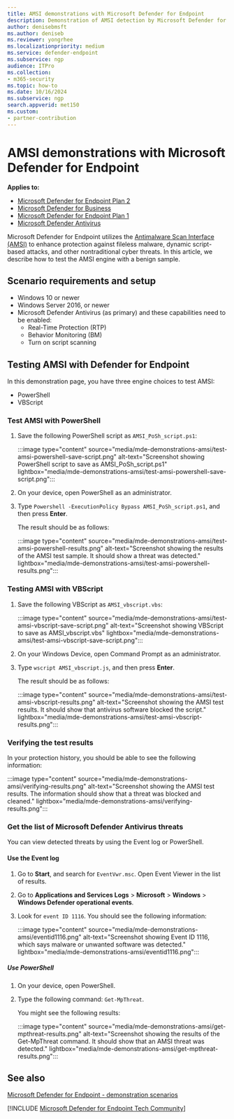 ```yaml
---
title: AMSI demonstrations with Microsoft Defender for Endpoint
description: Demonstration of AMSI detection by Microsoft Defender for Endpoint
author: denisebmsft
ms.author: deniseb
ms.reviewer: yongrhee
ms.localizationpriority: medium
ms.service: defender-endpoint
ms.subservice: ngp
audience: ITPro
ms.collection: 
- m365-security
ms.topic: how-to
ms.date: 10/16/2024
ms.subservice: ngp
search.appverid: met150
ms.custom: 
- partner-contribution
---
```


# AMSI demonstrations with Microsoft Defender for Endpoint

**Applies to:**

- [Microsoft Defender for Endpoint Plan 2](microsoft-defender-endpoint.md)
- [Microsoft Defender for Business](https://www.microsoft.com/security/business/endpoint-security/microsoft-defender-business)
- [Microsoft Defender for Endpoint Plan 1](microsoft-defender-endpoint.md)
- [Microsoft Defender Antivirus](microsoft-defender-antivirus-windows.md)

Microsoft Defender for Endpoint utilizes the [Antimalware Scan Interface (AMSI)](/defender-endpoint/amsi-on-mdav) to enhance protection against fileless malware, dynamic script-based attacks, and other nontraditional cyber threats. In this article, we describe how to test the AMSI engine with a benign sample.

## Scenario requirements and setup

- Windows 10 or newer
- Windows Server 2016, or newer
- Microsoft Defender Antivirus (as primary) and these capabilities need to be enabled:
  - Real-Time Protection (RTP) 
  - Behavior Monitoring (BM)  
  - Turn on script scanning
    

## Testing AMSI with Defender for Endpoint

In this demonstration page, you have three engine choices to test AMSI:

- PowerShell
- VBScript

### Test AMSI with PowerShell

1. Save the following PowerShell script as `AMSI_PoSh_script.ps1`:

   :::image type="content" source="media/mde-demonstrations-amsi/test-amsi-powershell-save-script.png" alt-text="Screenshot showing PowerShell script to save as AMSI_PoSh_script.ps1" lightbox="media/mde-demonstrations-amsi/test-amsi-powershell-save-script.png":::

2. On your device, open PowerShell as an administrator.

3. Type `Powershell -ExecutionPolicy Bypass AMSI_PoSh_script.ps1`, and then press **Enter**.

   The result should be as follows:

   :::image type="content" source="media/mde-demonstrations-amsi/test-amsi-powershell-results.png" alt-text="Screenshot showing the results of the AMSI test sample. It should show a threat was detected." lightbox="media/mde-demonstrations-amsi/test-amsi-powershell-results.png":::

   
### Testing AMSI with VBScript

1. Save the following VBScript as `AMSI_vbscript.vbs`:

   :::image type="content" source="media/mde-demonstrations-amsi/test-amsi-vbscript-save-script.png" alt-text="Screenshot showing VBScript to save as AMSI_vbscript.vbs" lightbox="media/mde-demonstrations-amsi/test-amsi-vbscript-save-script.png":::

2. On your Windows Device, open Command Prompt as an administrator.

2. Type `wscript AMSI_vbscript.js`, and then press **Enter**.

   The result should be as follows:

   :::image type="content" source="media/mde-demonstrations-amsi/test-amsi-vbscript-results.png" alt-text="Screenshot showing the AMSI test results. It should show that antivirus software blocked the script." lightbox="media/mde-demonstrations-amsi/test-amsi-vbscript-results.png":::

   
### Verifying the test results

In your protection history, you should be able to see the following information:

:::image type="content" source="media/mde-demonstrations-amsi/verifying-results.png" alt-text="Screenshot showing the AMSI test results. The information should show that a threat was blocked and cleaned." lightbox="media/mde-demonstrations-amsi/verifying-results.png":::

### Get the list of Microsoft Defender Antivirus threats

You can view detected threats by using the Event log or PowerShell.

#### Use the Event log

1. Go to **Start**, and search for `EventVwr.msc`. Open Event Viewer in the list of results.

2. Go to **Applications and Services Logs** > **Microsoft** > **Windows** > **Windows Defender operational events**.

3. Look for `event ID 1116`. You should see the following information:

   :::image type="content" source="media/mde-demonstrations-amsi/eventid1116.png" alt-text="Screenshot showing Event ID 1116, which says malware or unwanted software was detected." lightbox="media/mde-demonstrations-amsi/eventid1116.png":::

##### Use PowerShell

1. On your device, open PowerShell.

2. Type the following command: `Get-MpThreat`.

   You might see the following results:

   :::image type="content" source="media/mde-demonstrations-amsi/get-mpthreat-results.png" alt-text="Screenshot showing the results of the Get-MpThreat command. It should show that an AMSI threat was detected." lightbox="media/mde-demonstrations-amsi/get-mpthreat-results.png":::


## See also

[Microsoft Defender for Endpoint - demonstration scenarios](defender-endpoint-demonstrations.md)

[!INCLUDE [Microsoft Defender for Endpoint Tech Community](../includes/defender-mde-techcommunity.md)]